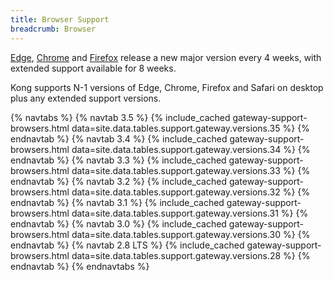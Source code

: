 ```yaml
---
title: Browser Support
breadcrumb: Browser
---
```


[Edge](https://blogs.windows.com/msedgedev/2021/07/15/opt-in-extended-stable-release-cycle/), [Chrome](https://www.chromium.org/chrome-release-channels/) and [Firefox](https://support.mozilla.org/en-US/kb/switch-to-firefox-extended-support-release-esr) release a new major version every 4 weeks, with extended support available for 8 weeks.

Kong supports N-1 versions of Edge, Chrome, Firefox and Safari on desktop plus any extended support versions.

{% navtabs %}
  {% navtab 3.5 %}
    {% include_cached gateway-support-browsers.html data=site.data.tables.support.gateway.versions.35 %}
  {% endnavtab %}
  {% navtab 3.4 %}
    {% include_cached gateway-support-browsers.html data=site.data.tables.support.gateway.versions.34 %}
  {% endnavtab %}
  {% navtab 3.3 %}
    {% include_cached gateway-support-browsers.html data=site.data.tables.support.gateway.versions.33 %}
  {% endnavtab %}
  {% navtab 3.2 %}
    {% include_cached gateway-support-browsers.html data=site.data.tables.support.gateway.versions.32 %}
  {% endnavtab %}
  {% navtab 3.1 %}
    {% include_cached gateway-support-browsers.html data=site.data.tables.support.gateway.versions.31 %}
  {% endnavtab %}
  {% navtab 3.0 %}
    {% include_cached gateway-support-browsers.html data=site.data.tables.support.gateway.versions.30 %}
  {% endnavtab %}
  {% navtab 2.8 LTS %}
    {% include_cached gateway-support-browsers.html data=site.data.tables.support.gateway.versions.28 %}
  {% endnavtab %}
{% endnavtabs %}
